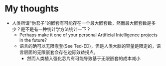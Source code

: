 # My thoughts
- 人类所谓“伪君子”的嵌套有可能存在一个最大嵌套数，然而最大嵌套数是多少？是不是有一种统计学方法统计一下？
  - Perhaps make it one of your personal Artificial Intelligence projects in the future?
  - 语言的确可以无限嵌套(See Ted-ED)，但是人类大脑的容量是限定的，语言层面的无限嵌套会存在边际效益拐点。
    - 然而人类植入强化芯片有可能导致基于无限嵌套的成本减小